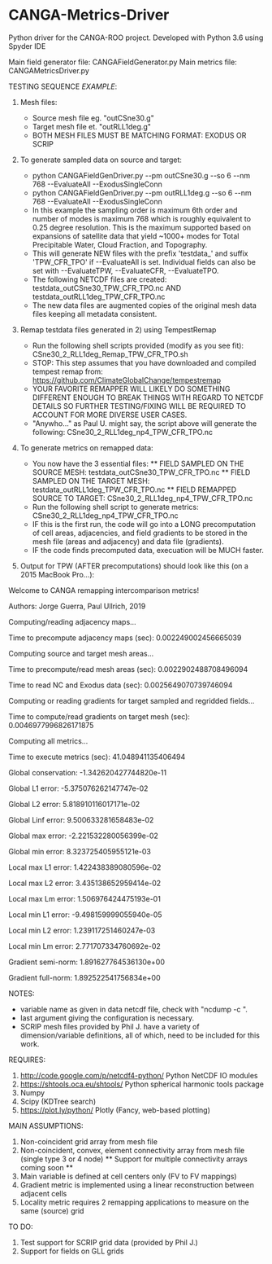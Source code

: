 # CANGA-Metrics-Driver
Python driver for the CANGA-ROO project. Developed with Python 3.6 using Spyder IDE

Main field generator file: CANGAFieldGenerator.py
Main metrics file: CANGAMetricsDriver.py

TESTING SEQUENCE *EXAMPLE*:
1) Mesh files:
   - Source mesh file eg. "outCSne30.g"
   - Target mesh file et. "outRLL1deg.g"
   - BOTH MESH FILES MUST BE MATCHING FORMAT: EXODUS OR SCRIP

2) To generate sampled data on source and target:
   - python CANGAFieldGenDriver.py --pm outCSne30.g --so 6 --nm 768 --EvaluateAll --ExodusSingleConn
   - python CANGAFieldGenDriver.py --pm outRLL1deg.g --so 6 --nm 768 --EvaluateAll --ExodusSingleConn
   - In this example the sampling order is maximum 6th order and number of modes is maximum 768 which is roughly equivalent      to 0.25 degree resolution. This is the maximum supported based on expansions of satellite data that yield ~1000+ modes      for Total Precipitable Water, Cloud Fraction, and Topography.
   - This will generate NEW files with the prefix 'testdata_' and suffix 'TPW_CFR_TPO' if --EvaluateAll is set. Individual        fields can also be set with --EvaluateTPW, --EvaluateCFR, --EvaluateTPO.
   - The following NETCDF files are created: testdata_outCSne30_TPW_CFR_TPO.nc AND testdata_outRLL1deg_TPW_CFR_TPO.nc
   - The new data files are augmented copies of the original mesh data files keeping all metadata consistent.
   
3) Remap testdata files generated in 2) using TempestRemap
   - Run the following shell scripts provided (modify as you see fit): CSne30_2_RLL1deg_Remap_TPW_CFR_TPO.sh
   - STOP: This step assumes that you have downloaded and compiled tempest remap from:                                            https://github.com/ClimateGlobalChange/tempestremap
   - YOUR FAVORITE REMAPPER WILL LIKELY DO SOMETHING DIFFERENT ENOUGH TO BREAK THINGS WITH REGARD TO NETCDF DETAILS SO            FURTHER TESTING/FIXING WILL BE REQUIRED TO ACCOUNT FOR MORE DIVERSE USER CASES.
   - "Anywho..." as Paul U. might say, the script above will generate the following: CSne30_2_RLL1deg_np4_TPW_CFR_TPO.nc
  
4) To generate metrics on remapped data:
   - You now have the 3 essential files: 
   ** FIELD SAMPLED ON THE SOURCE MESH: testdata_outCSne30_TPW_CFR_TPO.nc
   ** FIELD SAMPLED ON THE TARGET MESH: testdata_outRLL1deg_TPW_CFR_TPO.nc
   ** FIELD REMAPPED SOURCE TO TARGET: CSne30_2_RLL1deg_np4_TPW_CFR_TPO.nc
   - Run the following shell script to generate metrics: CSne30_2_RLL1deg_np4_TPW_CFR_TPO.nc
   - IF this is the first run, the code will go into a LONG precomputation of cell areas, adjacencies, and field gradients        to be stored in the mesh file (areas and adjacency) and data file (gradients).
   - IF the code finds precomputed data, execuation will be MUCH faster. 

5) Output for TPW (AFTER precomputations) should look like this (on a 2015 MacBook Pro...):

Welcome to CANGA remapping intercomparison metrics!

Authors: Jorge Guerra, Paul Ullrich, 2019

Computing/reading adjacency maps...

Time to precompute adjacency maps (sec):  0.002249002456665039

Computing source and target mesh areas...

Time to precompute/read mesh areas (sec):  0.0022902488708496094

Time to read NC and Exodus data (sec):  0.0025649070739746094

Computing or reading gradients for target sampled and regridded fields...

Time to compute/read gradients on target mesh (sec):  0.0046977996826171875

Computing all metrics...

Time to execute metrics (sec):  41.048941135406494

Global conservation: -1.342620427744820e-11

Global L1 error:     -5.375076262147747e-02

Global L2 error:     5.818910116017171e-02

Global Linf error:   9.500633281658483e-02

Global max error:    -2.221532280056399e-02

Global min error:    8.323725405955121e-03

Local max L1 error:  1.422438389080596e-02

Local max L2 error:  3.435138652959414e-02

Local max Lm error:  1.506976424475193e-01

Local min L1 error:  -9.498159999055940e-05

Local min L2 error:  1.239117251460247e-03

Local min Lm error:  2.771707334760692e-02

Gradient semi-norm:  1.891627764536130e+00

Gradient full-norm:  1.892522541756834e+00

NOTES:
- variable name as given in data netcdf file, check with "ncdump -c <filename>".
- last argument giving the configuration is necessary.
- SCRIP mesh files provided by Phil J. have a variety of dimension/variable definitions, all of which, need to be included
  for this work.

REQUIRES: 
1) http://code.google.com/p/netcdf4-python/ Python NetCDF IO modules
2) https://shtools.oca.eu/shtools/ Python spherical harmonic tools package
3) Numpy
4) Scipy (KDTree search)
5) https://plot.ly/python/ Plotly (Fancy, web-based plotting)

MAIN ASSUMPTIONS:
1) Non-coincident grid array from mesh file
2) Non-coincident, convex, element connectivity array from mesh file (single type 3 or 4 node)
    ** Support for multiple connectivity arrays coming soon **
3) Main variable is defined at cell centers only (FV to FV mappings)
4) Gradient metric is implemented using a linear reconstruction between adjacent cells
5) Locality metric requires 2 remapping applications to measure on the same (source) grid

TO DO:
1) Test support for SCRIP grid data (provided by Phil J.)
2) Support for fields on GLL grids
